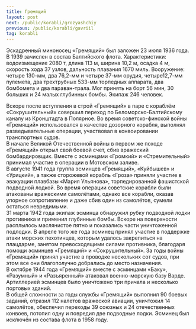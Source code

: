 ```yaml
---
title: Гремящий
layout: post
next: /public/korabli/grozyashchiy
previous: /public/korabli/gavriil
tag: korabli
---
```


Эскадренный миноносец «Гремящий» был заложен 23 июля 1936 года. В 1939 зачислен в состав Балтийского флота. Характеристики: водоизмещение 2080 т, длина 113 м, ширина 10,2 м, осадка 4 м, скорость хода 37 узлов, дальность плавания 1670 миль. Вооружение: четыре 130-мм, два 76,2-мм и четыре 37-мм орудия, четыре12,7-мм пулемета, два трехтрубных 533-мм торпедных аппарата, два бомбомета и два параван-трала. Мог принять на борт 56 мин, 30 больших и 24 малых глубинных бомбы. Экипаж 246 человек.  
<!--more-->
Вскоре после вступления в строй «Гремящий» в паре с кораблём «Сокрушительный» совершил переход по Беломорско-Балтийскому каналу из Кронштадта в Полярное. Во время советско-финской войны «Гремящий» использовался в качестве дозорного корабля, выполнял разведывательные операции, участвовал в конвоировании транспортных судов.   
В начале Великой Отечественной войны в первом же походе «Гремящий» открыл свой боевой счет, сбив вражеский бомбардировщик. Вместе с эсминцами «Громкий» и «Стремительный» принимал участие в операции в Мотовском заливе.   
В августе 1941 года группа эсминцев «Гремящий», «Куйбышев» и «Урицкий», а также сторожевой корабль «Гроза» приняли участие в эвакуации плавбазы «Мария Ульянова», торпедированной фашистской подводной лодкой. Во время операции советские корабли были атакованы вражескими самолётами, однако все корабли, оказав упорное сопротивление и даже сбив один из самолётов, сумели остаться невредимыми.  
31 марта 1942 года экипаж эсминца обнаружил рубку подводной лодки противника и применил глубинные бомбы. Вскоре на поверхности расплылось маслянистое пятно и показались части уничтоженной подлодки. В апреле того же года эсминец принял участие в поддержке атаки морских пехотинцев, которым удалось закрепиться на плацдарме, занятом превосходящими силами противника, благодаря помощи эсминцев «Гремящий» и «Сокрушительный». За годы войны «Гремящий» принял участие в проводке нескольких сот судов, при этом все они благополучно добрались до место назначения.   
В октябре 1944 года «Гремящий» вместе с эсминцами «Баку», «Разумный» и «Разъяренный» атаковал военно-морскую базу Варде. Артиллерией эсминцев было уничтожено три причала и несколько портовых зданий.   
В общей сложности за годы службы «Гремящий» выполнил 90 боевых заданий, отразил 112 налетов вражеской авиации, уничтожил 14 самолётов, обеспечил переходы 39 союзных и 24 отечественных конвоев, потопил одну и повредил две подводные лодки. Эсминец был исключён из состава флота в 1958 году.  
 
